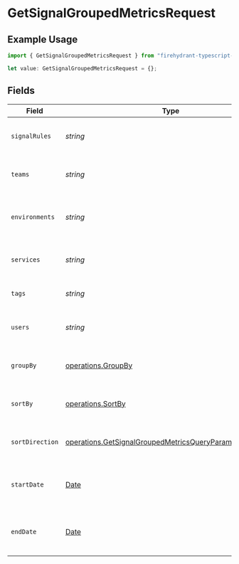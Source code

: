 # GetSignalGroupedMetricsRequest

## Example Usage

```typescript
import { GetSignalGroupedMetricsRequest } from "firehydrant-typescript-sdk/models/operations";

let value: GetSignalGroupedMetricsRequest = {};
```

## Fields

| Field                                                                                                                                  | Type                                                                                                                                   | Required                                                                                                                               | Description                                                                                                                            |
| -------------------------------------------------------------------------------------------------------------------------------------- | -------------------------------------------------------------------------------------------------------------------------------------- | -------------------------------------------------------------------------------------------------------------------------------------- | -------------------------------------------------------------------------------------------------------------------------------------- |
| `signalRules`                                                                                                                          | *string*                                                                                                                               | :heavy_minus_sign:                                                                                                                     | A comma separated list of signal rule IDs                                                                                              |
| `teams`                                                                                                                                | *string*                                                                                                                               | :heavy_minus_sign:                                                                                                                     | A comma separated list of team IDs                                                                                                     |
| `environments`                                                                                                                         | *string*                                                                                                                               | :heavy_minus_sign:                                                                                                                     | A comma separated list of environment IDs                                                                                              |
| `services`                                                                                                                             | *string*                                                                                                                               | :heavy_minus_sign:                                                                                                                     | A comma separated list of service IDs                                                                                                  |
| `tags`                                                                                                                                 | *string*                                                                                                                               | :heavy_minus_sign:                                                                                                                     | A comma separated list of tags                                                                                                         |
| `users`                                                                                                                                | *string*                                                                                                                               | :heavy_minus_sign:                                                                                                                     | A comma separated list of user IDs                                                                                                     |
| `groupBy`                                                                                                                              | [operations.GroupBy](../../models/operations/groupby.md)                                                                               | :heavy_minus_sign:                                                                                                                     | String that determines how records are grouped                                                                                         |
| `sortBy`                                                                                                                               | [operations.SortBy](../../models/operations/sortby.md)                                                                                 | :heavy_minus_sign:                                                                                                                     | String that determines how records are sorted                                                                                          |
| `sortDirection`                                                                                                                        | [operations.GetSignalGroupedMetricsQueryParamSortDirection](../../models/operations/getsignalgroupedmetricsqueryparamsortdirection.md) | :heavy_minus_sign:                                                                                                                     | String that determines how records are sorted                                                                                          |
| `startDate`                                                                                                                            | [Date](https://developer.mozilla.org/en-US/docs/Web/JavaScript/Reference/Global_Objects/Date)                                          | :heavy_minus_sign:                                                                                                                     | The start date to return metrics from                                                                                                  |
| `endDate`                                                                                                                              | [Date](https://developer.mozilla.org/en-US/docs/Web/JavaScript/Reference/Global_Objects/Date)                                          | :heavy_minus_sign:                                                                                                                     | The end date to return metrics from                                                                                                    |